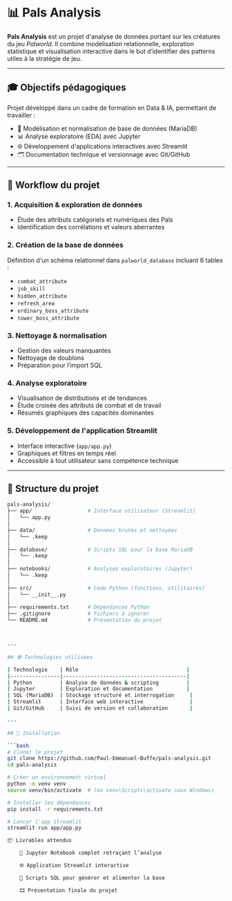 # 📊 Pals Analysis

**Pals Analysis** est un projet d'analyse de données portant sur les créatures du jeu *Palworld*. Il combine modélisation relationnelle, exploration statistique et visualisation interactive dans le but d’identifier des patterns utiles à la stratégie de jeu.

---

## 🎓 Objectifs pédagogiques

Projet développé dans un cadre de formation en Data & IA, permettant de travailler :

- 📁 Modélisation et normalisation de base de données (MariaDB)
- 📊 Analyse exploratoire (EDA) avec Jupyter
- 🌐 Développement d'applications interactives avec Streamlit
- 🗂️ Documentation technique et versionnage avec Git/GitHub

---

## 🧠 Workflow du projet

### 1. Acquisition & exploration de données

- Étude des attributs catégoriels et numériques des Pals
- Identification des corrélations et valeurs aberrantes

### 2. Création de la base de données

Définition d'un schéma relationnel dans `palworld_database` incluant 6 tables :

- `combat_attribute`
- `job_skill`
- `hidden_attribute`
- `refresh_area`
- `ordinary_boss_attribute`
- `tower_boss_attribute`

### 3. Nettoyage & normalisation

- Gestion des valeurs manquantes
- Nettoyage de doublons
- Préparation pour l’import SQL

### 4. Analyse exploratoire

- Visualisation de distributions et de tendances
- Étude croisée des attributs de combat et de travail
- Résumés graphiques des capacités dominantes

### 5. Développement de l'application Streamlit

- Interface interactive (`app/app.py`)
- Graphiques et filtres en temps réel
- Accessible à tout utilisateur sans compétence technique

---

## 📁 Structure du projet

```bash
pals-analysis/
├── app/                  # Interface utilisateur (Streamlit)
│   └── app.py
│
├── data/                 # Données brutes et nettoyées
│   └── .keep
│
├── database/             # Scripts SQL pour la base MariaDB
│   └── .keep
│
├── notebooks/            # Analyses exploratoires (Jupyter)
│   └── .keep
│
├── src/                  # Code Python (fonctions, utilitaires)
│   └── __init__.py
│
├── requirements.txt      # Dépendances Python
├── .gitignore            # Fichiers à ignorer
└── README.md             # Présentation du projet



---

## 🛠️ Technologies utilisées

| Technologie    | Rôle                                   |
|----------------|----------------------------------------|
| Python         | Analyse de données & scripting         |
| Jupyter        | Exploration et documentation           |
| SQL (MariaDB)  | Stockage structuré et interrogation     |
| Streamlit      | Interface web interactive               |
| Git/GitHub     | Suivi de version et collaboration       |

---

## 🚀 Installation

```bash
# Cloner le projet
git clone https://github.com/Paul-Emmanuel-Buffe/pals-analysis.git
cd pals-analysis

# Créer un environnement virtuel
python -m venv venv
source venv/bin/activate  # (ou venv\Scripts\activate sous Windows)

# Installer les dépendances
pip install -r requirements.txt

# Lancer l'app Streamlit
streamlit run app/app.py

📦 Livrables attendus

    📘 Jupyter Notebook complet retraçant l’analyse

    🌐 Application Streamlit interactive

    🧾 Scripts SQL pour générer et alimenter la base

    🎞️ Présentation finale du projet
